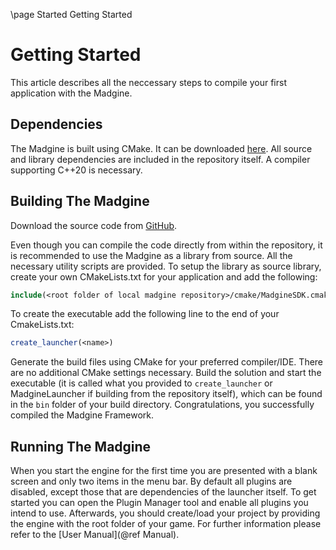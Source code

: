 \page Started Getting Started

# Getting Started

This article describes all the neccessary steps to compile your first application with the Madgine.


## Dependencies

The Madgine is built using CMake. It can be downloaded [here](https://cmake.org/download/). 
All source and library dependencies are included in the repository itself.
A compiler supporting C++20 is necessary.


## Building The Madgine

Download the source code from [GitHub](https://github.com/MadManRises/Madgine).

Even though you can compile the code directly from within the repository, it is recommended to use the Madgine as a library from source. All the necessary utility scripts are provided. To setup the library as source library, create your own CMakeLists.txt for your application and add the following:
```cmake
include(<root folder of local madgine repository>/cmake/MadgineSDK.cmake)
```
To create the executable add the following line to the end of your CmakeLists.txt:
```cmake
create_launcher(<name>)
```

Generate the build files using CMake for your preferred compiler/IDE. There are no additional CMake settings necessary. Build the solution and start the executable (it is called what you provided to `create_launcher` or MadgineLauncher if building from the repository itself), which can be found in the `bin` folder of your build directory. 
Congratulations, you successfully compiled the Madgine Framework. 


## Running The Madgine 

When you start the engine for the first time you are presented with a blank screen and only two items in the menu bar. By default all plugins are disabled, except those that are dependencies of the launcher itself. To get started you can open the Plugin Manager tool and enable all plugins you intend to use. Afterwards, you should create/load your project by providing the engine with the root folder of your game. For further information please refer to the [User Manual](@ref Manual).
